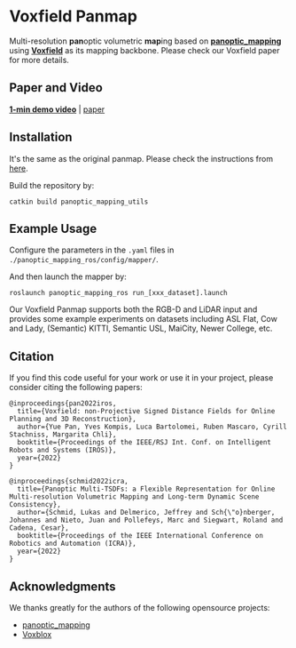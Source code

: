 # Voxfield Panmap
Multi-resolution **pan**optic volumetric **map**ing based on [**panoptic_mapping**](https://github.com/ethz-asl/panoptic_mapping) using [**Voxfield**](https://github.com/VIS4ROB-lab/voxfield) as its mapping backbone. Please check our Voxfield paper for more details.

## Paper and Video 
[**1-min demo video**](https://www.youtube.com/watch?v=QbH1aT3zAvs&feature=youtu.be) | [paper]()

## Installation
It's the same as the original panmap. Please check the instructions from [here](https://github.com/ethz-asl/panoptic_mapping).

Build the repository by:
```
catkin build panoptic_mapping_utils
```

## Example Usage

Configure the parameters in the ```.yaml``` files in ```./panoptic_mapping_ros/config/mapper/```.

And then launch the mapper by:
```
roslaunch panoptic_mapping_ros run_[xxx_dataset].launch
```

Our Voxfield Panmap supports both the RGB-D and LiDAR input and provides some example experiments on datasets including ASL Flat, Cow and Lady, (Semantic) KITTI, Semantic USL, MaiCity, Newer College, etc.


## Citation
If you find this code useful for your work or use it in your project, please consider citing the following papers:
```
@inproceedings{pan2022iros,
  title={Voxfield: non-Projective Signed Distance Fields for Online Planning and 3D Reconstruction},
  author={Yue Pan, Yves Kompis, Luca Bartolomei, Ruben Mascaro, Cyrill Stachniss, Margarita Chli},
  booktitle={Proceedings of the IEEE/RSJ Int. Conf. on Intelligent Robots and Systems (IROS)},
  year={2022}
}

@inproceedings{schmid2022icra,
  title={Panoptic Multi-TSDFs: a Flexible Representation for Online Multi-resolution Volumetric Mapping and Long-term Dynamic Scene Consistency},
  author={Schmid, Lukas and Delmerico, Jeffrey and Sch{\"o}nberger, Johannes and Nieto, Juan and Pollefeys, Marc and Siegwart, Roland and Cadena, Cesar},
  booktitle={Proceedings of the IEEE International Conference on Robotics and Automation (ICRA)},
  year={2022}
}
```

## Acknowledgments
We thanks greatly for the authors of the following opensource projects:

- [panoptic_mapping](https://github.com/ethz-asl/panoptic_mapping)
- [Voxblox](https://github.com/ethz-asl/voxblox)

